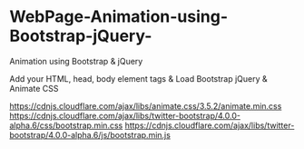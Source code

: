 # WebPage-Animation-using-Bootstrap-jQuery-
Animation using Bootstrap &amp; jQuery 

Add your HTML, head, body element tags & Load Bootstrap  jQuery & Animate CSS

https://cdnjs.cloudflare.com/ajax/libs/animate.css/3.5.2/animate.min.css
https://cdnjs.cloudflare.com/ajax/libs/twitter-bootstrap/4.0.0-alpha.6/css/bootstrap.min.css
https://cdnjs.cloudflare.com/ajax/libs/twitter-bootstrap/4.0.0-alpha.6/js/bootstrap.min.js

